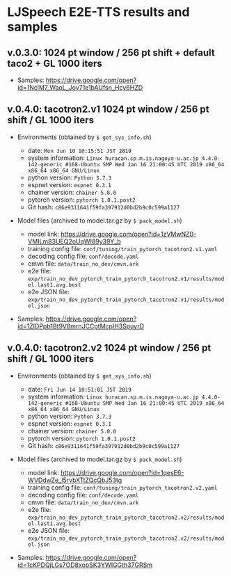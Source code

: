 # LJSpeech E2E-TTS results and samples

## v.0.3.0: 1024 pt window / 256 pt shift + default taco2 + GL 1000 iters

- Samples: https://drive.google.com/open?id=1NclM7_WaoL_Joy71e1bAUfsn_Hcy6HZD

## v.0.4.0: tacotron2.v1 1024 pt window / 256 pt shift / GL 1000 iters

- Environments (obtained by `$ get_sys_info.sh`)
  - date: `Mon Jun 10 10:15:51 JST 2019`
  - system information: `Linux huracan.sp.m.is.nagoya-u.ac.jp 4.4.0-142-generic #168-Ubuntu SMP Wed Jan 16 21:00:45 UTC 2019 x86_64 x86_64 x86_64 GNU/Linux`
  - python version: `Python 3.7.3`
  - espnet version: `espnet 0.3.1`
  - chainer version: `chainer 5.0.0`
  - pytorch version: `pytorch 1.0.1.post2`
  - Git hash: `c86e9311641f59fa397912d0bd2b9c0c599a1127`

- Model files (archived to model.tar.gz by `$ pack_model.sh`)
  - model link: https://drive.google.com/open?id=1zVMwNZ0-VMILm83UEQ2oUqWI89y39Y_b
  - training config file: `conf/tuning/train_pytorch_tacotron2.v1.yaml`
  - decoding config file: `conf/decode.yaml`
  - cmvn file: `data/train_no_dev/cmvn.ark`
  - e2e file: `exp/train_no_dev_pytorch_train_pytorch_tacotron2.v1/results/model.last1.avg.best`
  - e2e JSON file: `exp/train_no_dev_pytorch_train_pytorch_tacotron2.v1/results/model.json`

- Samples: https://drive.google.com/open?id=1ZIDPpb1Bt9V8mrnJCCptMcpIH3SpuyrD

## v.0.4.0: tacotron2.v2 1024 pt window / 256 pt shift / GL 1000 iters

- Environments (obtained by `$ get_sys_info.sh`)
  - date: `Fri Jun 14 10:51:01 JST 2019`
  - system information: `Linux huracan.sp.m.is.nagoya-u.ac.jp 4.4.0-142-generic #168-Ubuntu SMP Wed Jan 16 21:00:45 UTC 2019 x86_64 x86_64 x86_64 GNU/Linux`
  - python version: `Python 3.7.3`
  - espnet version: `espnet 0.3.1`
  - chainer version: `chainer 5.0.0`
  - pytorch version: `pytorch 1.0.1.post2`
  - Git hash: `c86e9311641f59fa397912d0bd2b9c0c599a1127`

- Model files (archived to model.tar.gz by `$ pack_model.sh`)
  - model link: https://drive.google.com/open?id=1qesE6-WVDdwZe_l5rvbXTtZQcQbJ53tg
  - training config file: `conf/tuning/train_pytorch_tacotron2.v2.yaml`
  - decoding config file: `conf/decode.yaml`
  - cmvn file: `data/train_no_dev/cmvn.ark`
  - e2e file: `exp/train_no_dev_pytorch_train_pytorch_tacotron2.v2/results/model.last1.avg.best`
  - e2e JSON file: `exp/train_no_dev_pytorch_train_pytorch_tacotron2.v2/results/model.json`

- Samples: https://drive.google.com/open?id=1cKPDQjLGs7OD8xopSK3YWIGGth37GRSm
